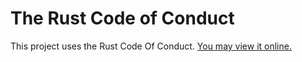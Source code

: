 # The Rust Code of Conduct

This project uses the Rust Code Of Conduct. [You may view it online.](https://www.rust-lang.org/conduct.html)
